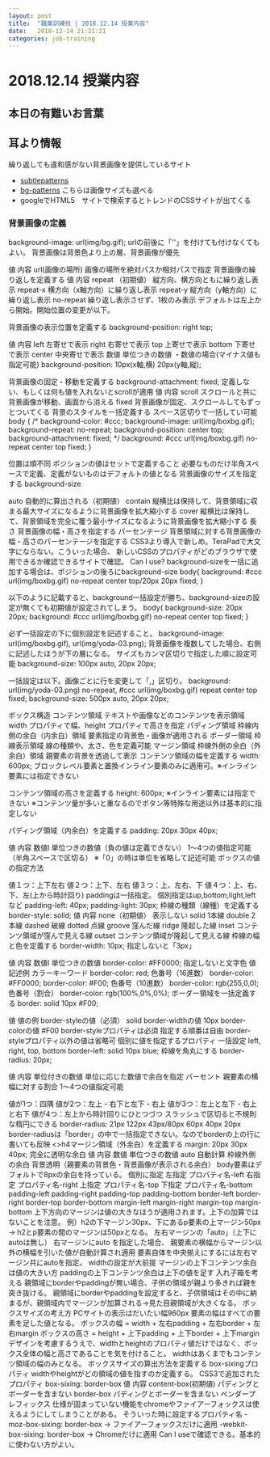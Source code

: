 ```yaml
---
layout: post
title:  "職業訓練校 | 2018.12.14 授業内容"
date:   2018-12-14 21:21:21
categories: job-training
---
```



# 2018.12.14 授業内容

## 本日の有難いお言葉

## 耳より情報
繰り返しても違和感がない背景画像を提供しているサイト
 - [subtlepatterns](https://www.toptal.com/designers/subtlepatterns/)
 - [bg-patterns](http://bg-patterns.com/) こちらは画像サイズも選べる
 - googleでHTML5　サイトで検索するとトレンドのCSSサイトが出てくる

### 背景画像の定義
background-image: url(img/bg.gif);
urlの前後に「''」を付けても付けなくてもよい。
背景画像は背景色より上の層、背景画像が優先

値	内容
url(画像の場所)	画像の場所を絶対パスか相対パスで指定
背景画像の繰り返しを定義する
値	内容
repeat	（初期値） 縦方向、横方向ともに繰り返し表示
repeat-x	横方向（x軸方向）に繰り返し表示
repeat-y	縦方向（y軸方向）に繰り返し表示
no-repeat	繰り返し表示させず、1枚のみ表示
デフォルトは左上から開始。開始位置の変更が以下。

背景画像の表示位置を定義する
background-position: right top;

値	内容
left	左寄せで表示
right	右寄せで表示
top	上寄せで表示
bottom	下寄せで表示
center	中央寄せで表示
数値	単位つきの数値
・数値の場合(マイナス値も指定可能)
background-position: 10px(x軸,横) 20px(y軸,縦);

背景画像の固定・移動を定義する
background-attachment: fixed; 定義しない、もしくは何も値を入れないとscrollが適用
値	内容
scroll	スクロールと共に背景画像が移動、画面から消える
fixed	背景画像が固定、スクロールしてもずっとついてくる
背景のスタイルを一括定義する
スペース区切りで一括してい可能
body {
/*
background-color: #ccc;
background-image: url(img/boxbg.gif);
background-repeat: no-repeat;
background-position: center top;
background-attachment: fixed;
*/
background: #ccc url(img/boxbg.gif) no-repeat center top fixed;
}

位置は順不同
ポジションの値はセットで定義すること
必要なものだけ半角スペースで定義、定義がないものはデフォルトの値となる
背景画像のサイズを指定する
background-size

auto
自動的に算出される（初期値）
contain
縦横比は保持して、背景領域に収まる最大サイズになるように背景画像を拡大縮小する
cover
縦横比は保持して、背景領域を完全に覆う最小サイズになるように背景画像を拡大縮小する
長さ
背景画像の幅・高さを指定する
パーセンテージ
背景領域に対する背景画像の幅・高さのパーセンテージを指定する
CSS3より導入で新しめ。TeraPadで大文字にならない。こういった場合、
新しいCSSのプロパティがどのブラウザで使用できるか確認できるサイトで確認。
Can I use? 
background-sizeを一括に追加する場合は、ポジションの後ろにbackground-size
body{
background: #ccc url(img/boxbg.gif) no-repeat center top/20px 20px fixed;
}

以下のように記載すると、background一括設定が勝ち、background-sizeの設定が無くても初期値が設定されてしまう。
body{
background-size: 20px 20px;
background: #ccc url(img/boxbg.gif) no-repeat center top fixed;
}

必ず一括設定の下に個別設定を記述すること。
background-image: url(img/boxbg.gif), url(img/yoda-03.png);
背景画像を複数してした場合、右側に記述したほうが下の層になる。
サイズもカンマ区切りで指定した順に設定可能
background-size: 100px auto, 20px 20px;

一括設定は以下。画像ごとに行を変更して「,」区切り。
background: 
url(img/yoda-03.png) no-repeat,
#ccc url(img/boxbg.gif) repeat center top fixed;
background-size: 500px auto, 20px 20px;

ボックス構造
コンテンツ領域
テキストや画像などのコンテンツを表示領域
width プロパティで幅、height プロパティで高さを指定
パディング領域
枠線内側の余白（内余白）領域
要素指定の背景色・画像が適用される
ボーダー領域
枠線表示領域
線の種類や、太さ、色を定義可能
マージン領域
枠線外側の余白（外余白）領域
親要素の背景を透過して表示
コンテンツ領域の幅を定義する
width: 600px;
ブロックレベル要素と置換インライン要素のみに適用可。※インライン要素には指定できない

コンテンツ領域の高さを定義する
height: 600px;
※インライン要素には指定できない
※コンテンツ量が多いと重なるのでボタン等特殊な用途以外は基本的に指定しない

パディング領域（内余白）を定義する
padding: 20px 30px 40px;

値	内容
数値l	単位つきの数値（負の値は定義できない）
1～4つの値指定可能（半角スペースで区切る） ※「0」の時は単位を省略して記述可能 ボックスの値の指定方法

値１つ：上下左右
値２つ：上下、左右
値３つ：上、左右、下
値４つ：上、右、下、左(上から時計回り)
paddingは一括指定。 個別指定はup,bottom,light,leftなど padding-left: 40px; padding-light: 30px;
枠線の種類（線種）を定義する
border-style: solid;
値	内容
none（初期値）	表示しない
solid	1本線
double	2本線
dashed	破線
dotted	点線
groove	窪んだ線
ridge	隆起した線
inset	コンテンツ領域が窪んで見える線
outset	コンテンツ領域が隆起して見える線
枠線の幅と色を定義する
border-width: 10px; 指定しないと「3px」

値	内容
数値l	単位つきの数値
border-color: #FF0000; 指定しないと文字色
値	記述例
カラーキーワード	border-color: red;
色番号（16進数）	border-color: #FF0000; border-color: #F00;
色番号（10進数）	border-color: rgb(255,0,0);
色番号（割合）	border-color: rgb(100%,0%,0%);
ボーダー領域を一括定義する
border: solid 10px #F00;

値	値の例
border-styleの値（必須）	solid
border-widthの値	10px
border-colorの値	#F00
border-styleプロパティは必須 指定する順番は自由 border-styleプロパティ以外の値は省略可 個別に値を指定するプロパティ 一括設定 left, right, top, bottom border-left: solid 10px blue;
枠線を角丸にする
border-radius: 20px;

値	内容
単位付きの数値	単位に応じた数値で余白を指定
パーセント	親要素の横幅に対する割合
1～4つの値指定可能

値が1つ：四隅
値が2つ：左上・右下と左下・右上
値が3つ：左上と左下・右上と右下
値が4つ：左上から時計回りにひとつづつ
スラッシュで区切ると不規則な楕円にできる border-radius: 21px 122px 43px/80px 60px 40px 20px border-radiusは「border」の中で一括指定できない。なのでborderの上の行に書いても反映 <>h4マージン領域（外余白）を定義する margin: 20px 30px 40px; 完全に透明な余白 値 内容 数値 単位つきの数値 auto 自動計算 枠線外側の余白 背景透明（親要素の背景色・背景画像が表示される余白） body要素はデフォルトで8pxの余白を持っている。 個別に指定 左指定 プロパティ名-left 右指定 プロパティ名-right 上指定 プロパティ名-top 下指定 プロパティ名-bottom padding-left padding-right padding-top padding-bottom border-left border-right border-top border-bottom margin-left margin-right margin-top margin-bottom 上下方向のマージンは値の大きなほうが適用されます。上下の加算ではないことを注意。 例）h2の下マージン30px、下にあるp要素の上マージン50px → h2とp要素の間のマージンは50pxとなる。 左右マージンの「auto」（上下にautoは無し） 右マージンにauto を指定した場合、 親要素の横幅からマージン以外の横幅を引いた値が自動計算され適用 要素自体を中央揃えにするには左右マージン共にautoを指定。 widthの設定が大前提 マージンの上下コンテンツ余白は値の大きい方 paddingの上下コンテンツ余白は上下の値を足す 入れ子箱を考える 親領域にborderやpaddingが無い場合、子供の領域が親より多きれば親を突き抜ける。 親領域にborderやpaddingを設定すると、子供領域はその中に納まるが、親領域内でマージンが加算される→見た目親領域が大きくなる。
ボックスサイズの考え方
PCサイトの表示はだいたい幅960px 要素の幅はすべての要素を足した値となる。 ボックスの幅 = width + 左右padding + 左右border + 左右margin ボックスの高さ = height + 上下padding + 上下border + 上下margin デザインを考慮するうえで、widthとheightのプロパティ値だけではなく、ボックス全体の幅と高さであることを気を付けること。 widthはあくまでもコンテンツ領域の幅のみとなる。 ボックスサイズの算出方法を定義する box-sixingプロパティ widthやheightがどの領域の値を指すのか定義する。 CSS3で追加されたプロパティ box-sixing: border-box
値	内容
content-box(初期値)	パディングとボーダーを含まない
border-box	パディングとボーダーを含まない
ペンダープレフィックス 仕様が固まっていない機能をchromeやファイアーフォックスは使えるようにしてしまうことがある。 そういった時に設定するプロパティ名 -moz-box-sixing: border-box → ファイアーフォックスだけに適用 -webkit-box-sixing: border-box → Chromeだけに適用 Can I useで確認できる。基本的に使わない方がよい。